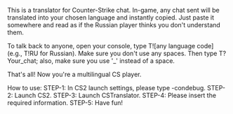 This is a translator for Counter-Strike chat. In-game, any chat sent will be translated into your chosen language and instantly copied. Just paste it somewhere and read as if the Russian player thinks you don't understand them.

To talk back to anyone, open your console, type T![any language code] (e.g., T!RU for Russian). Make sure you don't use any spaces. Then type T?Your_chat; also, make sure you use '_' instead of a space.

That's all! Now you're a multilingual CS player.

How to use:
STEP-1: In CS2 launch settings, please type -condebug.
STEP-2: Launch CS2.
STEP-3: Launch CSTranslator.
STEP-4: Please insert the required information.
STEP-5: Have fun!
